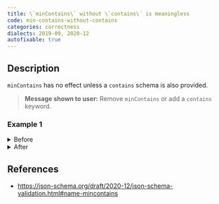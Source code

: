 ```yaml
---
title: \`minContains\` without \`contains\` is meaningless
code: min-contains-without-contains
categories: correctness
dialects: 2019-09, 2020-12
autofixable: true
---
```


## Description
`minContains` has no effect unless a `contains` schema is also provided.

> **Message shown to user:**
> Remove `minContains` or add a `contains` keyword.

### Example 1
<details><summary>Before</summary>

```json
{
  "$schema": "https://json-schema.org/draft/2020-12/schema",
  "type": "array",
  "minContains": 2
}
```
</details>

<details><summary>After</summary>

```json
{
  "$schema": "https://json-schema.org/draft/2020-12/schema",
  "type": "array"
}
```
</details>

## References
* <https://json-schema.org/draft/2020-12/json-schema-validation.html#name-mincontains>
